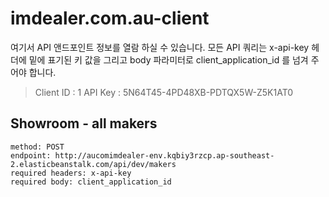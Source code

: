 # imdealer.com.au-client
여기서 API 앤드포인트 정보를 열람 하실 수 있습니다.
모든 API 쿼리는 x-api-key 헤더에 밑에 표기된 키 값을 그리고 body 파라미터로 client_application_id 를 넘겨 주어야 합니다.
> Client ID : 1
> API Key : 5N64T45-4PD48XB-PDTQX5W-Z5K1AT0


## Showroom - all makers
```
method: POST
endpoint: http://aucomimdealer-env.kqbiy3rzcp.ap-southeast-2.elasticbeanstalk.com/api/dev/makers
required headers: x-api-key
required body: client_application_id

```